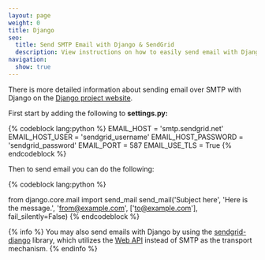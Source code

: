 ```yaml
---
layout: page
weight: 0
title: Django
seo:
  title: Send SMTP Email with Django & SendGrid
  description: View instructions on how to easily send email with Django using SendGrid, by setting up setting up Django's built in mail library.
navigation:
  show: true
---
```


There is more detailed information about sending email over SMTP with Django on the [Django project website](https://docs.djangoproject.com/en/dev/topics/email/).

First start by adding the following to **settings.py:** 

{% codeblock lang:python %}
EMAIL_HOST = 'smtp.sendgrid.net'
EMAIL_HOST_USER = 'sendgrid_username'
EMAIL_HOST_PASSWORD = 'sendgrid_password'
EMAIL_PORT = 587
EMAIL_USE_TLS = True
{% endcodeblock %}

 Then to send email you can do the following: 

{% codeblock lang:python %}

from django.core.mail import send_mail
send_mail('Subject here', 'Here is the message.', 'from@example.com', ['to@example.com'], fail_silently=False)
{% endcodeblock %}

 
{% info %}
You may also send emails with Django by using the [sendgrid-django](https://github.com/elbuo8/sendgrid-django) library, which utilizes the [Web API]({{%20root_url%20}}/API_Reference/Web_API/index.html) instead of SMTP as the transport mechanism. 
{% endinfo %}
